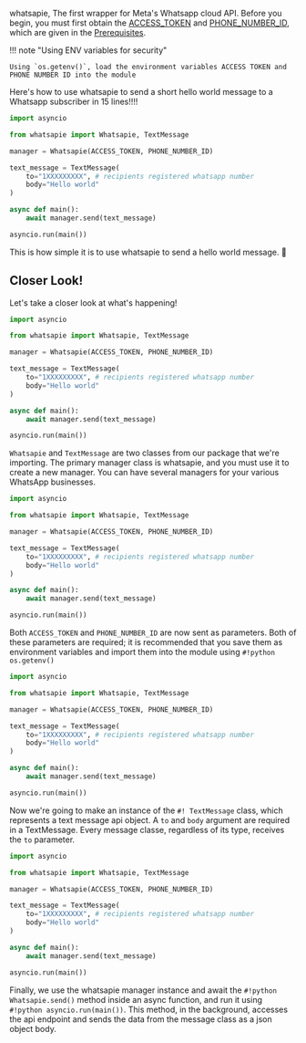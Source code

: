 whatsapie, The first wrapper for Meta's Whatsapp cloud API. Before you begin, you must first obtain the [ACCESS_TOKEN](#) and [PHONE_NUMBER_ID](#), which are given in the [Prerequisites](/whatsapie/#prerequisites).

!!! note "Using ENV variables for security"

    Using `os.getenv()`, load the environment variables ACCESS TOKEN and PHONE NUMBER ID into the module

Here's how to use whatsapie to send a short hello world message to a Whatsapp subscriber in 15 lines!!!!

```py title="hello_world.py" linenums="1"
import asyncio

from whatsapie import Whatsapie, TextMessage

manager = Whatsapie(ACCESS_TOKEN, PHONE_NUMBER_ID)

text_message = TextMessage(
    to="1XXXXXXXXX", # recipients registered whatsapp number
    body="Hello world"
)

async def main():
    await manager.send(text_message)

asyncio.run(main())
```

This is how simple it is to use whatsapie to send a hello world message. 🥳

## Closer Look!

Let's take a closer look at what's happening!

```py title="hello_world.py" linenums="1" hl_lines="3"
import asyncio

from whatsapie import Whatsapie, TextMessage

manager = Whatsapie(ACCESS_TOKEN, PHONE_NUMBER_ID)

text_message = TextMessage(
    to="1XXXXXXXXX", # recipients registered whatsapp number
    body="Hello world"
)

async def main():
    await manager.send(text_message)

asyncio.run(main())
```

`Whatsapie` and `TextMessage` are two classes from our package that we're importing. The primary manager class is whatsapie, and you must use it to create a new manager. You can have several managers for your various WhatsApp businesses.

```py title="hello_world.py" linenums="1" hl_lines="5"
import asyncio

from whatsapie import Whatsapie, TextMessage

manager = Whatsapie(ACCESS_TOKEN, PHONE_NUMBER_ID)

text_message = TextMessage(
    to="1XXXXXXXXX", # recipients registered whatsapp number
    body="Hello world"
)

async def main():
    await manager.send(text_message)

asyncio.run(main())
```

Both `ACCESS_TOKEN` and `PHONE_NUMBER_ID` are now sent as parameters. Both of these parameters are required; it is recommended that you save them as environment variables and import them into the module using `#!python os.getenv()`

```py title="hello_world.py" linenums="1" hl_lines="7 8 9 10"
import asyncio

from whatsapie import Whatsapie, TextMessage

manager = Whatsapie(ACCESS_TOKEN, PHONE_NUMBER_ID)

text_message = TextMessage(
    to="1XXXXXXXXX", # recipients registered whatsapp number
    body="Hello world"
)

async def main():
    await manager.send(text_message)

asyncio.run(main())
```

Now we're going to make an instance of the `#! TextMessage` class, which represents a text message api object. A `to` and `body` argument are required in a TextMessage. Every message classe, regardless of its type, receives the `to` parameter.

```py title="hello_world.py" linenums="1" hl_lines="10"
import asyncio

from whatsapie import Whatsapie, TextMessage

manager = Whatsapie(ACCESS_TOKEN, PHONE_NUMBER_ID)

text_message = TextMessage(
    to="1XXXXXXXXX", # recipients registered whatsapp number
    body="Hello world"
)

async def main():
    await manager.send(text_message)

asyncio.run(main())
```

Finally, we use the whatsapie manager instance and await the `#!python Whatsapie.send()` method inside an async function, and run it using `#!python asyncio.run(main())`. This method, in the background, accesses the api endpoint and sends the data from the message class as a json object body.
